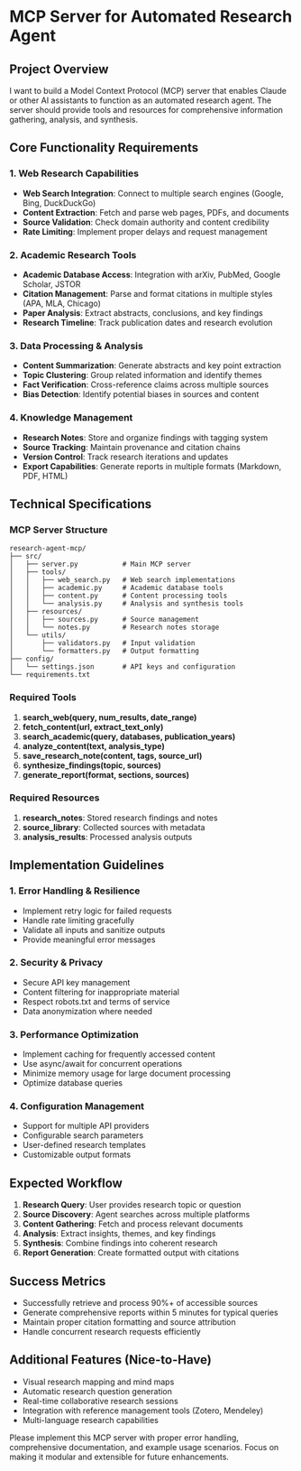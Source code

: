 # MCP Server for Automated Research Agent

## Project Overview
I want to build a Model Context Protocol (MCP) server that enables Claude or other AI assistants to function as an automated research agent. The server should provide tools and resources for comprehensive information gathering, analysis, and synthesis.

## Core Functionality Requirements

### 1. Web Research Capabilities
- **Web Search Integration**: Connect to multiple search engines (Google, Bing, DuckDuckGo)
- **Content Extraction**: Fetch and parse web pages, PDFs, and documents
- **Source Validation**: Check domain authority and content credibility
- **Rate Limiting**: Implement proper delays and request management

### 2. Academic Research Tools
- **Academic Database Access**: Integration with arXiv, PubMed, Google Scholar, JSTOR
- **Citation Management**: Parse and format citations in multiple styles (APA, MLA, Chicago)
- **Paper Analysis**: Extract abstracts, conclusions, and key findings
- **Research Timeline**: Track publication dates and research evolution

### 3. Data Processing & Analysis
- **Content Summarization**: Generate abstracts and key point extraction
- **Topic Clustering**: Group related information and identify themes
- **Fact Verification**: Cross-reference claims across multiple sources
- **Bias Detection**: Identify potential biases in sources and content

### 4. Knowledge Management
- **Research Notes**: Store and organize findings with tagging system
- **Source Tracking**: Maintain provenance and citation chains
- **Version Control**: Track research iterations and updates
- **Export Capabilities**: Generate reports in multiple formats (Markdown, PDF, HTML)

## Technical Specifications

### MCP Server Structure
```
research-agent-mcp/
├── src/
│   ├── server.py           # Main MCP server
│   ├── tools/
│   │   ├── web_search.py   # Web search implementations
│   │   ├── academic.py     # Academic database tools
│   │   ├── content.py      # Content processing tools
│   │   └── analysis.py     # Analysis and synthesis tools
│   ├── resources/
│   │   ├── sources.py      # Source management
│   │   └── notes.py        # Research notes storage
│   └── utils/
│       ├── validators.py   # Input validation
│       └── formatters.py   # Output formatting
├── config/
│   └── settings.json       # API keys and configuration
└── requirements.txt
```

### Required Tools
1. **search_web(query, num_results, date_range)**
2. **fetch_content(url, extract_text_only)**
3. **search_academic(query, databases, publication_years)**
4. **analyze_content(text, analysis_type)**
5. **save_research_note(content, tags, source_url)**
6. **synthesize_findings(topic, sources)**
7. **generate_report(format, sections, sources)**

### Required Resources
1. **research_notes**: Stored research findings and notes
2. **source_library**: Collected sources with metadata
3. **analysis_results**: Processed analysis outputs

## Implementation Guidelines

### 1. Error Handling & Resilience
- Implement retry logic for failed requests
- Handle rate limiting gracefully
- Validate all inputs and sanitize outputs
- Provide meaningful error messages

### 2. Security & Privacy
- Secure API key management
- Content filtering for inappropriate material
- Respect robots.txt and terms of service
- Data anonymization where needed

### 3. Performance Optimization
- Implement caching for frequently accessed content
- Use async/await for concurrent operations
- Minimize memory usage for large document processing
- Optimize database queries

### 4. Configuration Management
- Support for multiple API providers
- Configurable search parameters
- User-defined research templates
- Customizable output formats

## Expected Workflow
1. **Research Query**: User provides research topic or question
2. **Source Discovery**: Agent searches across multiple platforms
3. **Content Gathering**: Fetch and process relevant documents
4. **Analysis**: Extract insights, themes, and key findings
5. **Synthesis**: Combine findings into coherent research
6. **Report Generation**: Create formatted output with citations

## Success Metrics
- Successfully retrieve and process 90%+ of accessible sources
- Generate comprehensive reports within 5 minutes for typical queries
- Maintain proper citation formatting and source attribution
- Handle concurrent research requests efficiently

## Additional Features (Nice-to-Have)
- Visual research mapping and mind maps
- Automatic research question generation
- Real-time collaborative research sessions
- Integration with reference management tools (Zotero, Mendeley)
- Multi-language research capabilities

Please implement this MCP server with proper error handling, comprehensive documentation, and example usage scenarios. Focus on making it modular and extensible for future enhancements.
